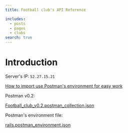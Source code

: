 ```yaml
---
title: Football club's API Reference

includes:
  - posts
  - pages
  - clubs
search: true
---
```


# Introduction

Server's IP: `52.27.15.21`

[How to import use Postman's environment for easy work](
http://blog.appconus.com/2016/04/06/postman-su-dung-bien-moi-truong-de-lam-viec-hieu-qua-hon/)

Postman v0.2:

[Football_club_v0.2.postman_collection.json](postman/Football_club_v0.2.postman_collection.json)

Postman's environment file:

[rails.postman_environment.json](postman/rails.postman_environment.json)

<!-- # Authentication

Authentication will be implemented later -->
